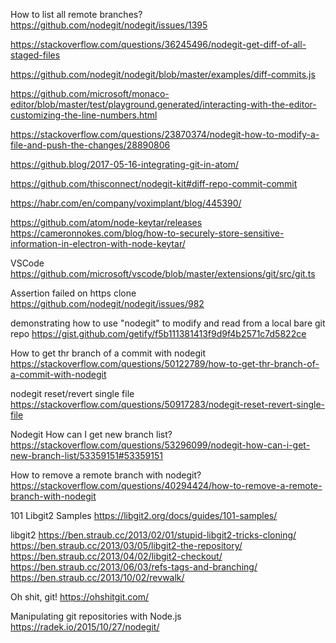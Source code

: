How to list all remote branches?
https://github.com/nodegit/nodegit/issues/1395

https://stackoverflow.com/questions/36245496/nodegit-get-diff-of-all-staged-files

https://github.com/nodegit/nodegit/blob/master/examples/diff-commits.js

https://github.com/microsoft/monaco-editor/blob/master/test/playground.generated/interacting-with-the-editor-customizing-the-line-numbers.html

https://stackoverflow.com/questions/23870374/nodegit-how-to-modify-a-file-and-push-the-changes/28890806

https://github.blog/2017-05-16-integrating-git-in-atom/

https://github.com/thisconnect/nodegit-kit#diff-repo-commit-commit

https://habr.com/en/company/voximplant/blog/445390/

https://github.com/atom/node-keytar/releases
https://cameronnokes.com/blog/how-to-securely-store-sensitive-information-in-electron-with-node-keytar/

VSCode
https://github.com/microsoft/vscode/blob/master/extensions/git/src/git.ts

Assertion failed on https clone
https://github.com/nodegit/nodegit/issues/982

demonstrating how to use "nodegit" to modify and read from a local bare git repo
https://gist.github.com/getify/f5b111381413f9d9f4b2571c7d5822ce

How to get thr branch of a commit with nodegit
https://stackoverflow.com/questions/50122789/how-to-get-thr-branch-of-a-commit-with-nodegit

nodegit reset/revert single file
https://stackoverflow.com/questions/50917283/nodegit-reset-revert-single-file

Nodegit How can I get new branch list?
https://stackoverflow.com/questions/53296099/nodegit-how-can-i-get-new-branch-list/53359151#53359151

How to remove a remote branch with nodegit?
https://stackoverflow.com/questions/40294424/how-to-remove-a-remote-branch-with-nodegit

101 Libgit2 Samples
https://libgit2.org/docs/guides/101-samples/

libgit2
https://ben.straub.cc/2013/02/01/stupid-libgit2-tricks-cloning/
https://ben.straub.cc/2013/03/05/libgit2-the-repository/
https://ben.straub.cc/2013/04/02/libgit2-checkout/
https://ben.straub.cc/2013/06/03/refs-tags-and-branching/
https://ben.straub.cc/2013/10/02/revwalk/

Oh shit, git!
https://ohshitgit.com/

Manipulating git repositories with Node.js
https://radek.io/2015/10/27/nodegit/
